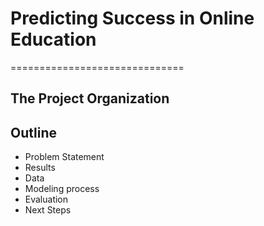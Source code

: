 # Predicting Success in Online Education

==============================

The Project Organization
------------

## Outline
* Problem Statement
* Results
* Data
* Modeling process
* Evaluation
* Next Steps

